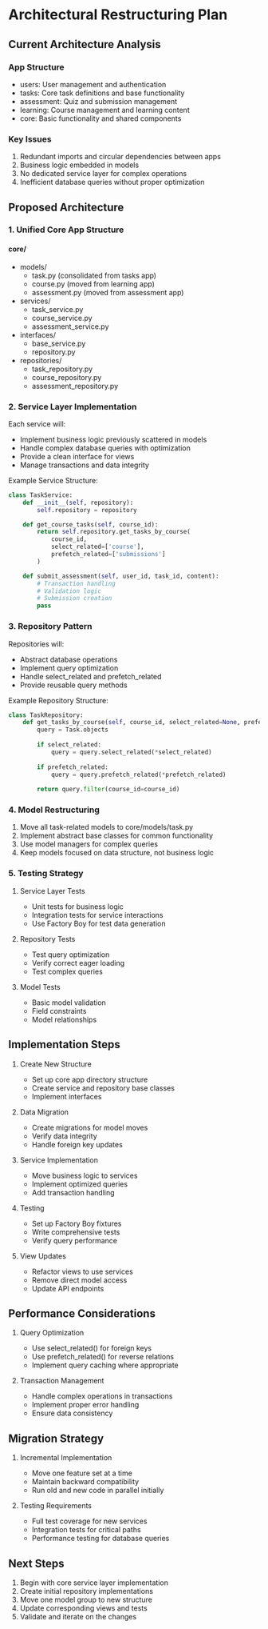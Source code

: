 # Architectural Restructuring Plan

## Current Architecture Analysis

### App Structure
- users: User management and authentication
- tasks: Core task definitions and base functionality
- assessment: Quiz and submission management
- learning: Course management and learning content
- core: Basic functionality and shared components

### Key Issues
1. Redundant imports and circular dependencies between apps
2. Business logic embedded in models
3. No dedicated service layer for complex operations
4. Inefficient database queries without proper optimization

## Proposed Architecture

### 1. Unified Core App Structure

#### core/
- models/
  - task.py (consolidated from tasks app)
  - course.py (moved from learning app)
  - assessment.py (moved from assessment app)
- services/
  - task_service.py
  - course_service.py
  - assessment_service.py
- interfaces/
  - base_service.py
  - repository.py
- repositories/
  - task_repository.py
  - course_repository.py
  - assessment_repository.py

### 2. Service Layer Implementation

Each service will:
- Implement business logic previously scattered in models
- Handle complex database queries with optimization
- Provide a clean interface for views
- Manage transactions and data integrity

Example Service Structure:
```python
class TaskService:
    def __init__(self, repository):
        self.repository = repository

    def get_course_tasks(self, course_id):
        return self.repository.get_tasks_by_course(
            course_id,
            select_related=['course'],
            prefetch_related=['submissions']
        )

    def submit_assessment(self, user_id, task_id, content):
        # Transaction handling
        # Validation logic
        # Submission creation
        pass
```

### 3. Repository Pattern

Repositories will:
- Abstract database operations
- Implement query optimization
- Handle select_related and prefetch_related
- Provide reusable query methods

Example Repository Structure:
```python
class TaskRepository:
    def get_tasks_by_course(self, course_id, select_related=None, prefetch_related=None):
        query = Task.objects
        
        if select_related:
            query = query.select_related(*select_related)
        
        if prefetch_related:
            query = query.prefetch_related(*prefetch_related)
            
        return query.filter(course_id=course_id)
```

### 4. Model Restructuring

1. Move all task-related models to core/models/task.py
2. Implement abstract base classes for common functionality
3. Use model managers for complex queries
4. Keep models focused on data structure, not business logic

### 5. Testing Strategy

1. Service Layer Tests
   - Unit tests for business logic
   - Integration tests for service interactions
   - Use Factory Boy for test data generation

2. Repository Tests
   - Test query optimization
   - Verify correct eager loading
   - Test complex queries

3. Model Tests
   - Basic model validation
   - Field constraints
   - Model relationships

## Implementation Steps

1. Create New Structure
   - Set up core app directory structure
   - Create service and repository base classes
   - Implement interfaces

2. Data Migration
   - Create migrations for model moves
   - Verify data integrity
   - Handle foreign key updates

3. Service Implementation
   - Move business logic to services
   - Implement optimized queries
   - Add transaction handling

4. Testing
   - Set up Factory Boy fixtures
   - Write comprehensive tests
   - Verify query performance

5. View Updates
   - Refactor views to use services
   - Remove direct model access
   - Update API endpoints

## Performance Considerations

1. Query Optimization
   - Use select_related() for foreign keys
   - Use prefetch_related() for reverse relations
   - Implement query caching where appropriate

2. Transaction Management
   - Handle complex operations in transactions
   - Implement proper error handling
   - Ensure data consistency

## Migration Strategy

1. Incremental Implementation
   - Move one feature set at a time
   - Maintain backward compatibility
   - Run old and new code in parallel initially

2. Testing Requirements
   - Full test coverage for new services
   - Integration tests for critical paths
   - Performance testing for database queries

## Next Steps

1. Begin with core service layer implementation
2. Create initial repository implementations
3. Move one model group to new structure
4. Update corresponding views and tests
5. Validate and iterate on the changes